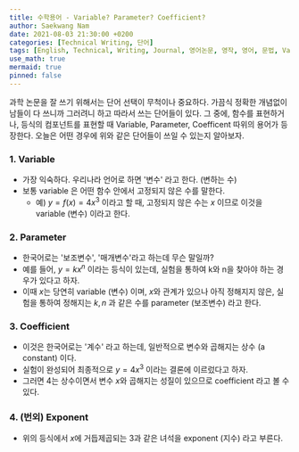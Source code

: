 ```yaml
---
title: 수학용어 - Variable? Parameter? Coefficient?
author: Saekwang Nam
date: 2021-08-03 21:30:00 +0200
categories: [Technical Writing, 단어]
tags: [English, Technical, Writing, Journal, 영어논문, 영작, 영어, 문법, Variable, Parameter, Coefficient, Exponent]
use_math: true
mermaid: true
pinned: false
---
```


과학 논문을 잘 쓰기 위해서는 단어 선택이 무척이나 중요하다. 가끔식 정확한 개념없이 남들이 다 쓰니까 그러려니 하고 따라서 쓰는 단어들이 있다. 그 중에, 함수를 표현하거나, 등식의 컴포넌트를 표현할 때 Variable, Parameter, Coefficent 따위의 용어가 등장한다. 오늘은 어떤 경우에 위와 같은 단어들이 쓰일 수 있는지 알아보자.

### 1. Variable
- 가장 익숙하다. 우리나라 언어로 하면 '변수' 라고 한다. (변하는 수)
- 보통 variable 은 어떤 함수 안에서 고정되지 않은 수를 말한다.
  - 예) $y = f(x) = 4x^3$ 이라고 할 때, 고정되지 않은 수는 $x$ 이므로 이것을 variable (변수) 이라고 한다.

### 2. Parameter
- 한국어로는 '보조변수', '매개변수'라고 하는데 무슨 말일까?
- 예를 들어, $y = kx^n$ 이라는 등식이 있는데, 실험을 통하여 k와 n을 찾아야 하는 경우가 있다고 하자.
- 이때 $x$는 당연히 variable (변수) 이며, $x$와 관계가 있으나 아직 정해지지 않은, 실험을 통하여 정해지는 $k, n$ 과 같은 수를 parameter (보조변수) 라고 한다.

### 3. Coefficient
- 이것은 한국어로는 '계수' 라고 하는데, 일반적으로 변수와 곱해지는 상수 (a constant) 이다.
- 실험이 완성되어 최종적으로 $y = 4x^3$ 이라는 결론에 이르렀다고 하자.
- 그러면 4는 상수이면서 변수 $x$와 곱해지는 성질이 있으므로 coefficient 라고 볼 수 있다.

### 4. (번외) Exponent
- 위의 등식에서 $x$에 거듭제곱되는 3과 같은 녀석을 exponent (지수) 라고 부른다.